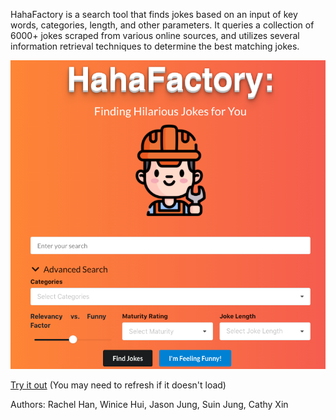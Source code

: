 HahaFactory is a search tool that finds jokes based on an input of key words, categories, length, and other parameters. It queries a collection of 6000+ jokes scraped from various online sources, and utilizes several information retrieval techniques to determine the best matching jokes.


![landing_page](./landing_page.png)


[Try it out](http://hahafactory-vf.herokuapp.com/) (You may need to refresh if it doesn't load)


Authors: Rachel Han, Winice Hui, Jason Jung, Suin Jung, Cathy Xin
